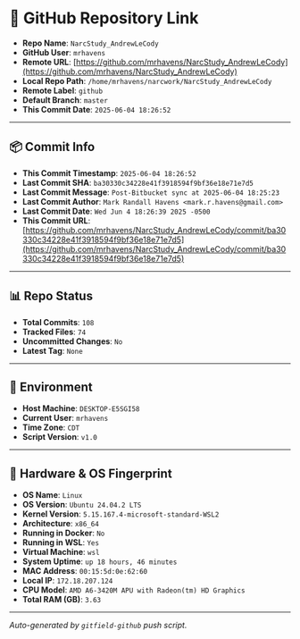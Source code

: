 # 🔗 GitHub Repository Link

- **Repo Name**: `NarcStudy_AndrewLeCody`
- **GitHub User**: `mrhavens`
- **Remote URL**: [https://github.com/mrhavens/NarcStudy_AndrewLeCody](https://github.com/mrhavens/NarcStudy_AndrewLeCody)
- **Local Repo Path**: `/home/mrhavens/narcwork/NarcStudy_AndrewLeCody`
- **Remote Label**: `github`
- **Default Branch**: `master`
- **This Commit Date**: `2025-06-04 18:26:52`

---

## 📦 Commit Info

- **This Commit Timestamp**: `2025-06-04 18:26:52`
- **Last Commit SHA**: `ba30330c34228e41f3918594f9bf36e18e71e7d5`
- **Last Commit Message**: `Post-Bitbucket sync at 2025-06-04 18:25:23`
- **Last Commit Author**: `Mark Randall Havens <mark.r.havens@gmail.com>`
- **Last Commit Date**: `Wed Jun 4 18:26:39 2025 -0500`
- **This Commit URL**: [https://github.com/mrhavens/NarcStudy_AndrewLeCody/commit/ba30330c34228e41f3918594f9bf36e18e71e7d5](https://github.com/mrhavens/NarcStudy_AndrewLeCody/commit/ba30330c34228e41f3918594f9bf36e18e71e7d5)

---

## 📊 Repo Status

- **Total Commits**: `108`
- **Tracked Files**: `74`
- **Uncommitted Changes**: `No`
- **Latest Tag**: `None`

---

## 🧭 Environment

- **Host Machine**: `DESKTOP-E5SGI58`
- **Current User**: `mrhavens`
- **Time Zone**: `CDT`
- **Script Version**: `v1.0`

---

## 🧬 Hardware & OS Fingerprint

- **OS Name**: `Linux`
- **OS Version**: `Ubuntu 24.04.2 LTS`
- **Kernel Version**: `5.15.167.4-microsoft-standard-WSL2`
- **Architecture**: `x86_64`
- **Running in Docker**: `No`
- **Running in WSL**: `Yes`
- **Virtual Machine**: `wsl`
- **System Uptime**: `up 18 hours, 46 minutes`
- **MAC Address**: `00:15:5d:0e:62:60`
- **Local IP**: `172.18.207.124`
- **CPU Model**: `AMD A6-3420M APU with Radeon(tm) HD Graphics`
- **Total RAM (GB)**: `3.63`

---

_Auto-generated by `gitfield-github` push script._
